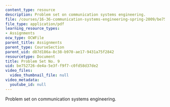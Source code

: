 ```yaml
---
content_type: resource
description: Problem set on communication systems engineering.
file: /courses/16-36-communication-systems-engineering-spring-2009/be752726de4a5e3ff9f7c0fd58d37de2_MIT16_36s09_assn09.pdf
file_type: application/pdf
learning_resource_types:
- Assignments
ocw_type: OCWFile
parent_title: Assignments
parent_type: CourseSection
parent_uid: d87d186a-8c38-b970-ae17-9431a75f2842
resourcetype: Document
title: Problem Set No. 9
uid: be752726-de4a-5e3f-f9f7-c0fd58d37de2
video_files:
  video_thumbnail_file: null
video_metadata:
  youtube_id: null
---
```

Problem set on communication systems engineering.

